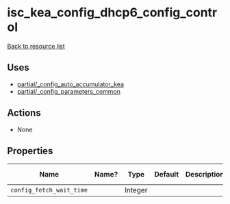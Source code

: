 # isc_kea_config_dhcp6_config_control

[Back to resource list](../README.md#resources)

## Uses

- [partial/_config_auto_accumulator_kea](partial/isc_kea__config_auto_accumulator_kea.md)
- [partial/_config_parameters_common](partial/isc_kea__config_parameters_common.md)

## Actions

- None

## Properties

| Name                     | Name? | Type    | Default | Description | Allowed Values |
| ------------------------ | ----- | ------- | ------- | ----------- | -------------- |
| `config_fetch_wait_time` |       | Integer |         |             |                |
